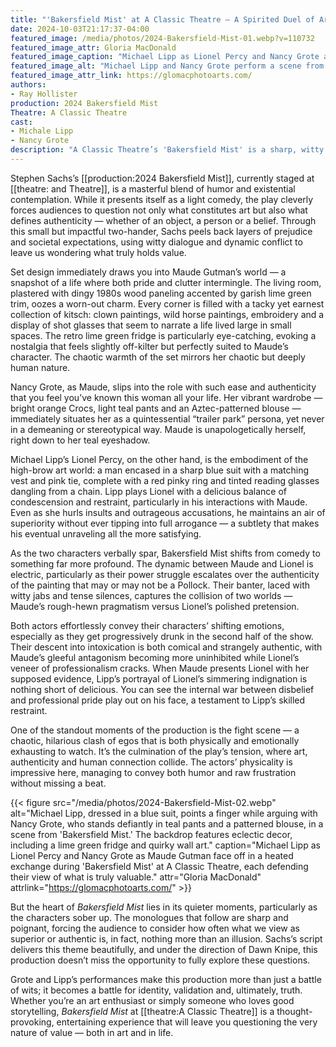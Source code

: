 ```yaml
---
title: "'Bakersfield Mist' at A Classic Theatre – A Spirited Duel of Art, Ego and Identity"
date: 2024-10-03T21:17:37-04:00
featured_image: /media/photos/2024-Bakersfield-Mist-01.webp?v=110732
featured_image_attr: Gloria MacDonald
featured_image_caption: "Michael Lipp as Lionel Percy and Nancy Grote as Maude Gutman engage in a tense moment during Bakersfield Mist at A Classic Theatre, as Lionel evaluates the authenticity of a painting."
featured_image_alt: "Michael Lipp and Nancy Grote perform a scene from Bakersfield Mist, with Lipp dressed in a sharp suit and Grote in bright teal pants, against a cluttered backdrop of eclectic art and retro furniture."
featured_image_attr_link: https://glomacphotoarts.com/
authors: 
- Ray Hollister
production: 2024 Bakersfield Mist
Theatre: A Classic Theatre
cast: 
- Michale Lipp
- Nancy Grote
description: "A Classic Theatre’s 'Bakersfield Mist' is a sharp, witty exploration of art and authenticity. Nancy Grote and Michael Lipp shine in this riveting battle of wits and egos."
---
```

Stephen Sachs’s [[production:2024 Bakersfield Mist]], currently staged at [[theatre: and Theatre]], is a masterful blend of humor and existential contemplation. While it presents itself as a light comedy, the play cleverly forces audiences to question not only what constitutes art but also what defines authenticity — whether of an object, a person or a belief. Through this small but impactful two-hander, Sachs peels back layers of prejudice and societal expectations, using witty dialogue and dynamic conflict to leave us wondering what truly holds value.

Set design immediately draws you into Maude Gutman’s world — a snapshot of a life where both pride and clutter intermingle. The living room, plastered with dingy 1980s wood paneling accented by garish lime green trim, oozes a worn-out charm. Every corner is filled with a tacky yet earnest collection of kitsch: clown paintings, wild horse paintings, embroidery and a display of shot glasses that seem to narrate a life lived large in small spaces. The retro lime green fridge is particularly eye-catching, evoking a nostalgia that feels slightly off-kilter but perfectly suited to Maude’s character. The chaotic warmth of the set mirrors her chaotic but deeply human nature.

Nancy Grote, as Maude, slips into the role with such ease and authenticity that you feel you’ve known this woman all your life. Her vibrant wardrobe — bright orange Crocs, light teal pants and an Aztec-patterned blouse — immediately situates her as a quintessential “trailer park” persona, yet never in a demeaning or stereotypical way. Maude is unapologetically herself, right down to her teal eyeshadow.

Michael Lipp’s Lionel Percy, on the other hand, is the embodiment of the high-brow art world: a man encased in a sharp blue suit with a matching vest and pink tie, complete with a red pinky ring and tinted reading glasses dangling from a chain. Lipp plays Lionel with a delicious balance of condescension and restraint, particularly in his interactions with Maude. Even as she hurls insults and outrageous accusations, he maintains an air of superiority without ever tipping into full arrogance — a subtlety that makes his eventual unraveling all the more satisfying.

As the two characters verbally spar, Bakersfield Mist shifts from comedy to something far more profound. The dynamic between Maude and Lionel is electric, particularly as their power struggle escalates over the authenticity of the painting that may or may not be a Pollock. Their banter, laced with witty jabs and tense silences, captures the collision of two worlds — Maude’s rough-hewn pragmatism versus Lionel’s polished pretension.

Both actors effortlessly convey their characters’ shifting emotions, especially as they get progressively drunk in the second half of the show. Their descent into intoxication is both comical and strangely authentic, with Maude’s gleeful antagonism becoming more uninhibited while Lionel’s veneer of professionalism cracks. When Maude presents Lionel with her supposed evidence, Lipp’s portrayal of Lionel’s simmering indignation is nothing short of delicious. You can see the internal war between disbelief and professional pride play out on his face, a testament to Lipp’s skilled restraint.

One of the standout moments of the production is the fight scene — a chaotic, hilarious clash of egos that is both physically and emotionally exhausting to watch. It’s the culmination of the play’s tension, where art, authenticity and human connection collide. The actors’ physicality is impressive here, managing to convey both humor and raw frustration without missing a beat.

{{< figure src="/media/photos/2024-Bakersfield-Mist-02.webp" alt="Michael Lipp, dressed in a blue suit, points a finger while arguing with Nancy Grote, who stands defiantly in teal pants and a patterned blouse, in a scene from 'Bakersfield Mist.' The backdrop features eclectic decor, including a lime green fridge and quirky wall art." caption="Michael Lipp as Lionel Percy and Nancy Grote as Maude Gutman face off in a heated exchange during 'Bakersfield Mist' at A Classic Theatre, each defending their view of what is truly valuable." attr="Gloria MacDonald" attrlink="https://glomacphotoarts.com/" >}}

But the heart of *Bakersfield Mist* lies in its quieter moments, particularly as the characters sober up. The monologues that follow are sharp and poignant, forcing the audience to consider how often what we view as superior or authentic is, in fact, nothing more than an illusion. Sachs’s script delivers this theme beautifully, and under the direction of Dawn Knipe, this production doesn’t miss the opportunity to fully explore these questions.

Grote and Lipp’s performances make this production more than just a battle of wits; it becomes a battle for identity, validation and, ultimately, truth. Whether you’re an art enthusiast or simply someone who loves good storytelling, *Bakersfield Mist* at [[theatre:A Classic Theatre]] is a thought-provoking, entertaining experience that will leave you questioning the very nature of value — both in art and in life.